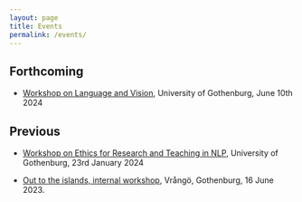 ```yaml
---
layout: page
title: Events
permalink: /events/
---
```


## Forthcoming

  - [Workshop on Language and Vision](/events/language-and-vision-workshop/language-and-vision-workshop.md), University of Gothenburg, June 10th 2024

## Previous

  - [Workshop on Ethics for Research and Teaching in NLP](/events/ethics-for-nlp/ethics-for-nlp.md), University of Gothenburg, 23rd January 2024

  - [Out to the islands, internal workshop](/events/out-to-the-islands/out-to-the-islands.md), Vrångö, Gothenburg, 16 June 2023.

